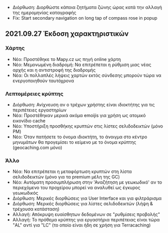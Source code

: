 - Διόρθωση: Διορθώστε κάποια ζητήματα ζώνης ώρας κατά την αλλαγή της ημερομηνίας καταγραφής
- Fix: Start secondary navigation on long tap of compass rose in popup

## 2021.09.27 Έκδοση χαρακτηριστικών

### Χάρτης
- Νέο: Προστέθηκε το Mapy.cz ως πηγή online χάρτη
- Νέο: Μεμονωμένη διαδρομή: Να επιτρέπεται η ρύθμιση μιας νέας αρχής και η αντιστροφή της διαδρομής
- Νέα: Οι πολλαπλές λήψεις χαρτών εκτός σύνδεσης μπορούν τώρα να ενεργοποιηθούν ταυτόχρονα

### Λεπτομέρειες κρύπτης
- Διόρθωση: Ανίχνευση αν ο τρέχων χρήστης είναι ιδιοκτήτης για τις περιπέτειες εργαστηρίων
- Νέα: Προστέθηκαν μερικά ακόμα emoijis για χρήση ως ατομικό εικονίδιο cache
- Νέο: Υποστήριξη προσθήκης κρυπτών στις λίστες σελιδοδεικτών (μόνο PM)
- Νέο: Όταν πατήσετε το όνομα ιδιοκτήτη, το άνοιγμα στο κέντρο μηνυμάτων θα προγεμίσει το κείμενο με το όνομα κρύπτης (geocaching.com μόνο)

### Άλλο
- Νέα: Να επιτρέπεται η μεταφόρτωση κρυπτών στη λίστα σελιδοδεικτών (μόνο για τα premium μέλη της GC)
- Νέο: Αυτόματη προσυμπλήρωση στην 'Αναζήτηση με γεωκωδικό' αν το περιεχόμενο του προχείρου μπορεί να αναλυθεί ως έγκυρος γεωκωδικός
- Διόρθωση: Μερικές διορθώσεις για User Interface και για φιλτράρισμα
- Διόρθωση: Μερικές διορθώσεις για λίστες σελιδοδεικτών (λήψη & τρέχουσα κατάσταση)
- Αλλαγή: Απόκρυψη ευαίσθητων δεδομένων σε "ρυθμίσεις προβολής"
- Αλλαγή: Το πρόθεμα κρύπτης για εργαστήρια περιπέτειας είναι τώρα "AL" αντί για "LC" (το οποίο είναι ήδη σε χρήση για Terracaching)
